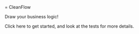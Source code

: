 = CleanFlow

Draw your business logic!

Click here to get started, and look at the tests for more details.
